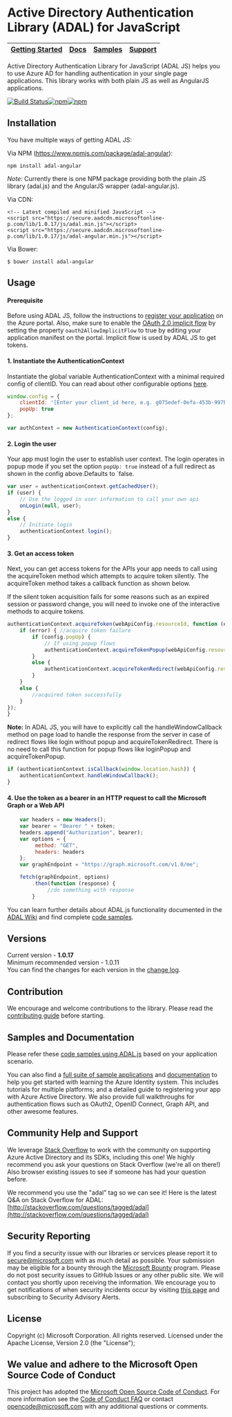 Active Directory Authentication Library (ADAL) for JavaScript
====================================
|[Getting Started](https://github.com/AzureAD/azure-activedirectory-library-for-js/wiki)| [Docs](https://aka.ms/aaddev)| [Samples](https://github.com/AzureAD/azure-activedirectory-library-for-js/wiki/Code-samples)| [Support](README.md#community-help-and-support)
| --- | --- | --- | --- |

Active Directory Authentication Library for JavaScript (ADAL JS) helps you to use Azure AD for handling authentication in your single page applications.
This library works with both plain JS as well as AngularJS applications.

[![Build Status](https://travis-ci.org/AzureAD/azure-activedirectory-library-for-js.svg?branch=dev)](https://travis-ci.org/AzureAD/azure-activedirectory-library-for-js)[![npm](https://img.shields.io/npm/v/adal-angular.svg)](https://www.npmjs.com/package/adal-angular)[![npm](https://img.shields.io/npm/dm/adal-angular.svg)](https://www.npmjs.com/package/adal-angular)


## Installation

You have multiple ways of getting ADAL JS:

Via NPM (https://www.npmjs.com/package/adal-angular):

    npm install adal-angular

*Note:* Currently there is one NPM package providing both the plain JS library (adal.js) and the AngularJS wrapper (adal-angular.js).

Via CDN:

    <!-- Latest compiled and minified JavaScript -->
    <script src="https://secure.aadcdn.microsoftonline-p.com/lib/1.0.17/js/adal.min.js"></script>
    <script src="https://secure.aadcdn.microsoftonline-p.com/lib/1.0.17/js/adal-angular.min.js"></script>

Via Bower:

    $ bower install adal-angular

## Usage

#### Prerequisite

Before using ADAL JS, follow the instructions to [register your application](https://docs.microsoft.com/en-us/azure/active-directory/develop/active-directory-integrating-applications) on the Azure portal. Also, make sure to enable the [OAuth 2.0 implicit flow](https://docs.microsoft.com/en-us/azure/active-directory/develop/v1-oauth2-implicit-grant-flow) by setting the property `oauth2AllowImplicitFlow` to true by editing your application manifest on the portal. Implicit flow is used by ADAL JS to get tokens.

#### 1. Instantiate the AuthenticationContext

Instantiate the global variable AuthenticationContext with a minimal required config of clientID. You can read about other configurable options [here](https://github.com/AzureAD/azure-activedirectory-library-for-js/wiki/Config-authentication-context#configurable-options).

```JavaScript
window.config = {
    clientId: '[Enter your client_id here, e.g. g075edef-0efa-453b-997b-de1337c29185]',
    popUp: true
};

var authContext = new AuthenticationContext(config);
```

#### 2. Login the user

Your app must login the user to establish user context. The login operates in popup mode if you set the option `popUp: true` instead of a full redirect as shown in the config above.Defaults to `false.

```JavaScript
var user = authenticationContext.getCachedUser();
if (user) {
    // Use the logged in user information to call your own api
    onLogin(null, user);
}
else {
    // Initiate login
    authenticationContext.login();
}
```

#### 3. Get an access token

Next, you can get access tokens for the APIs your app needs to call using the acquireToken method which attempts to acquire token silently. The acquireToken method takes a callback function as shown below.

If the silent token acquisition fails for some reasons such as an expired session or password change, you will need to invoke one of the interactive methods to acquire tokens.

 ```JavaScript
 authenticationContext.acquireToken(webApiConfig.resourceId, function (errorDesc, token, error) {
     if (error) { //acquire token failure
         if (config.popUp) {
             // If using popup flows
             authenticationContext.acquireTokenPopup(webApiConfig.resourceId, null, null, onAccessToken);
         }
         else {
             authenticationContext.acquireTokenRedirect(webApiConfig.resourceId, null, null);
         }
     }
     else {
         //acquired token successfully
     }
 });
}
```

**Note:** In ADAL JS, you will have to explicitly call the handleWindowCallback method on page load to handle the response from the server in case of redirect flows like login without popup and acquireTokenRedirect. There is no need to call this function for popup flows like loginPopup and acquireTokenPopup.

```JavaScript
if (authenticationContext.isCallback(window.location.hash)) {
    authenticationContext.handleWindowCallback();
}
```

#### 4. Use the token as a bearer in an HTTP request to call the Microsoft Graph or a Web API

```JavaScript
    var headers = new Headers();
    var bearer = "Bearer " + token;
    headers.append("Authorization", bearer);
    var options = {
         method: "GET",
         headers: headers
    };
    var graphEndpoint = "https://graph.microsoft.com/v1.0/me";

    fetch(graphEndpoint, options)
        .then(function (response) {
             //do something with response
        }
```

You can learn further details about ADAL.js functionality documented in the [ADAL Wiki](https://github.com/AzureAD/azure-activedirectory-library-for-js/wiki/) and find complete [code samples](https://github.com/AzureAD/azure-activedirectory-library-for-js/wiki/Code-samples).

## Versions

Current version - **1.0.17**  
Minimum recommended version - 1.0.11  
You can find the changes for each version in the [change log](https://github.com/AzureAD/azure-activedirectory-library-for-js/blob/master/changelog.txt).

## Contribution

We encourage and welcome contributions to the library. Please read the [contributing guide](./contributing.md) before starting.

## Samples and Documentation

Please refer these [code samples using ADAL.js](https://github.com/AzureAD/azure-activedirectory-library-for-js/wiki/Code-samples) based on your application scenario.

You can also find a [full suite of sample applications](https://github.com/azure-samples?query=active-directory) and [documentation](https://docs.microsoft.com/en-us/azure/active-directory/develop/active-directory-developers-guide) to help you get started with learning the Azure Identity system. This includes tutorials for multiple platforms; and a detailed guide to registering your app with Azure Active Directory. We also provide full walkthroughs for authentication flows such as OAuth2, OpenID Connect, Graph API, and other awesome features.

## Community Help and Support

We leverage [Stack Overflow](http://stackoverflow.com/) to work with the community on supporting Azure Active Directory and its SDKs, including this one! We highly recommend you ask your questions on Stack Overflow (we're all on there!) Also browser existing issues to see if someone has had your question before.

We recommend you use the "adal" tag so we can see it! Here is the latest Q&A on Stack Overflow for ADAL: [http://stackoverflow.com/questions/tagged/adal](http://stackoverflow.com/questions/tagged/adal)

## Security Reporting

If you find a security issue with our libraries or services please report it to [secure@microsoft.com](mailto:secure@microsoft.com) with as much detail as possible. Your submission may be eligible for a bounty through the [Microsoft Bounty](http://aka.ms/bugbounty) program. Please do not post security issues to GitHub Issues or any other public site. We will contact you shortly upon receiving the information. We encourage you to get notifications of when security incidents occur by visiting [this page](https://technet.microsoft.com/en-us/security/dd252948) and subscribing to Security Advisory Alerts.

## License
Copyright (c) Microsoft Corporation.  All rights reserved. Licensed under the Apache License, Version 2.0 (the "License");

## We value and adhere to the Microsoft Open Source Code of Conduct

This project has adopted the [Microsoft Open Source Code of Conduct](https://opensource.microsoft.com/codeofconduct/). For more information see the [Code of Conduct FAQ](https://opensource.microsoft.com/codeofconduct/faq/) or contact [opencode@microsoft.com](mailto:opencode@microsoft.com) with any additional questions or comments.
